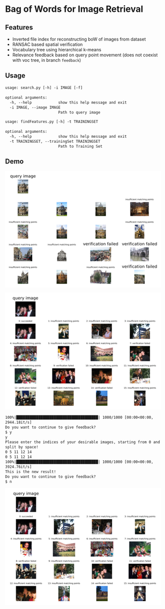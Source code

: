 # Bag of Words for Image Retrieval

## Features
- Inverted file index for reconstructing boW of images from dataset
- RANSAC based spatial verification
- Vocabulary tree using hierarchical k-means
- Relevance feedback based on query point movement (does not coexist with voc tree, in branch `feedback`)

## Usage
 
```shell script
usage: search.py [-h] -i IMAGE [-f]

optional arguments:
  -h, --help            show this help message and exit
  -i IMAGE, --image IMAGE
                        Path to query image
```

```shell script
usage: findFeatures.py [-h] -t TRAININGSET

optional arguments:
  -h, --help            show this help message and exit
  -t TRAININGSET, --trainingSet TRAININGSET
                        Path to Training Set
```

## Demo

![search result](demo/result_radcliffe_camera_000397.jpg.svg)

![search result_with_feedback](demo/result_trinity_000033.jpg.svg)

```shell script
100%|█████████████████████████████████████| 1000/1000 [00:00<00:00, 2944.18it/s]
Do you want to continue to give feedback?
$ y
y
Please enter the indices of your desirable images, starting from 0 and split by space!
0 5 11 12 14
0 5 11 12 14
100%|█████████████████████████████████████| 1000/1000 [00:00<00:00, 3924.76it/s]
This is the new result!
Do you want to continue to give feedback?
$ n
```

![search result_with_feedback](demo/new_result_trinity_000033.jpg.svg)

